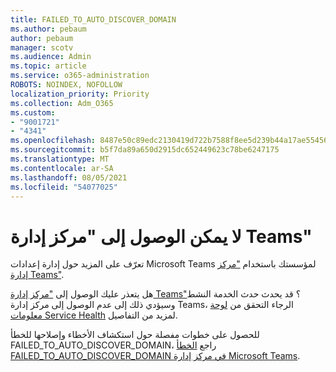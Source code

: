 ```yaml
---
title: FAILED_TO_AUTO_DISCOVER_DOMAIN
ms.author: pebaum
author: pebaum
manager: scotv
ms.audience: Admin
ms.topic: article
ms.service: o365-administration
ROBOTS: NOINDEX, NOFOLLOW
localization_priority: Priority
ms.collection: Adm_O365
ms.custom:
- "9001721"
- "4341"
ms.openlocfilehash: 8487e50c89edc2130419d722b7588f8ee5d239b44a17ae55456ee2fc3442181e
ms.sourcegitcommit: b5f7da89a650d2915dc652449623c78be6247175
ms.translationtype: MT
ms.contentlocale: ar-SA
ms.lasthandoff: 08/05/2021
ms.locfileid: "54077025"
---
```

# <a name="no-access-to-teams-admin-center"></a>لا يمكن الوصول إلى "مركز إدارة Teams"

تعرّف على المزيد حول إدارة إعدادات Microsoft Teams لمؤسستك باستخدام ["مركز إدارة Teams"](https://docs.microsoft.com/microsoftteams/enable-features-office-365).

هل يتعذر عليك الوصول إلى ["مركز إدارة Teams"](https://docs.microsoft.com/microsoftteams/enable-features-office-365)؟ قد يحدث حدث الخدمة النشط وسيؤدي ذلك إلى عدم الوصول إلى مركز إدارة Teams، الرجاء التحقق من [لوحة معلومات Service Health](https://status.office365.com/) لمزيد من التفاصيل.

للحصول على خطوات مفصلة حول استكشاف الأخطاء وإصلاحها للخطأ FAILED_TO_AUTO_DISCOVER_DOMAIN، راجع [الخطأ FAILED_TO_AUTO_DISCOVER_DOMAIN في مركز إدارة Microsoft Teams](https://docs.microsoft.com/microsoftteams/troubleshoot/teams-administration/failed-to-auto-discover-domain-error-teams-admin-center).
